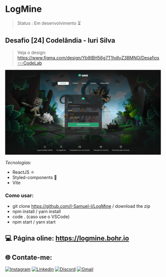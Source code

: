 # LogMine

> Status : Em desenvolvimento ⏳ 

## Desafio [24] Codelândia - Iuri Silva
>Veja o design: https://www.figma.com/design/Yb9IBH56g7T1hdIyZ3BMNO/Desafios---CodeLab

<img width="800px" src="./src/assets/img/MineLog-PrintHome.png">

_Tecnologias:_

- ReactJS ⚛️
- Styled-components 💅
- Vite

### Como usar:

- git clone https://github.com/I-Samuel-I/LogMine / download the zip
- npm install / yarn install
- code . (caso use o VSCode)
- npm start / yarn start

## 💻 Página oline: https://logmine.bohr.io

## 🌐 Contate-me:

[![Instagram](https://img.shields.io/badge/Instagram-E4405F?style=for-the-badge&logo=instagram&logoColor=white)](https://www.instagram.com/sam.pongp/)
[![Linkedin](https://img.shields.io/badge/LinkedIn-0077B5?style=for-the-badge&logo=linkedin&logoColor=white)](https://www.linkedin.com/in/samuel-gomes-481062316/)
[![Discord](https://img.shields.io/badge/Discord-7289DA?style=for-the-badge&logo=discord&logoColor=white)](https://discordapp.com/users/353247502385938432)
[![Gmail](https://img.shields.io/badge/Gmail-D14836?style=for-the-badge&logo=gmail&logoColor=white)](mailto:samgomes.dev@gmail.com)
